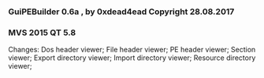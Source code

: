 ### GuiPEBuilder 0.6a , by 0xdead4ead Copyright 28.08.2017

### MVS 2015 QT 5.8

 Changes:
 Dos header viewer;
 File header viewer;
 PE header viewer;
 Section viewer;
 Export directory viewer;
 Import directory viewer;
 Resource directory viewer;
